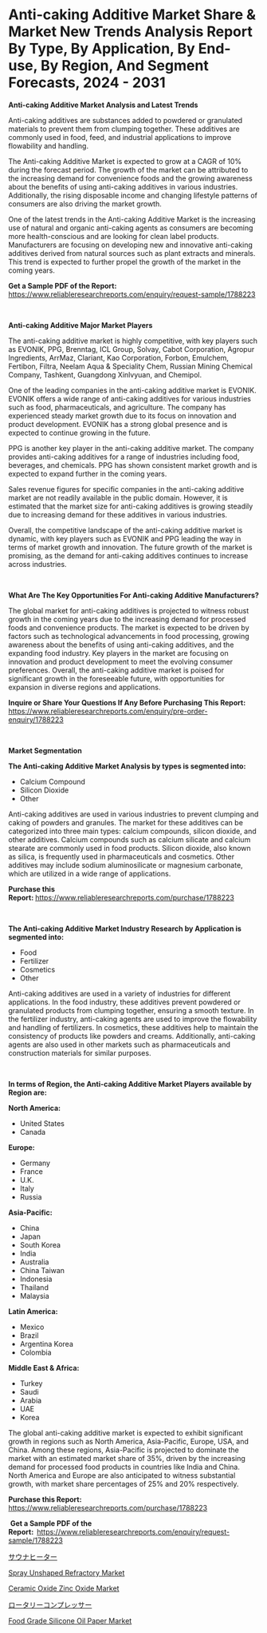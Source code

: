 <p><h1>Anti-caking Additive Market Share & Market New Trends Analysis Report By Type, By Application, By End-use, By Region, And Segment Forecasts, 2024 - 2031</h1></p><p><strong>Anti-caking Additive Market Analysis and Latest Trends</strong></p>
<p><p>Anti-caking additives are substances added to powdered or granulated materials to prevent them from clumping together. These additives are commonly used in food, feed, and industrial applications to improve flowability and handling.</p><p>The Anti-caking Additive Market is expected to grow at a CAGR of 10% during the forecast period. The growth of the market can be attributed to the increasing demand for convenience foods and the growing awareness about the benefits of using anti-caking additives in various industries. Additionally, the rising disposable income and changing lifestyle patterns of consumers are also driving the market growth.</p><p>One of the latest trends in the Anti-caking Additive Market is the increasing use of natural and organic anti-caking agents as consumers are becoming more health-conscious and are looking for clean label products. Manufacturers are focusing on developing new and innovative anti-caking additives derived from natural sources such as plant extracts and minerals. This trend is expected to further propel the growth of the market in the coming years.</p></p>
<p><strong>Get a Sample PDF of the Report:&nbsp;</strong> <a href="https://www.reliableresearchreports.com/enquiry/request-sample/1788223">https://www.reliableresearchreports.com/enquiry/request-sample/1788223</a></p>
<p>&nbsp;</p>
<p><strong>Anti-caking Additive Major Market Players</strong></p>
<p><p>The anti-caking additive market is highly competitive, with key players such as EVONIK, PPG, Brenntag, ICL Group, Solvay, Cabot Corporation, Agropur Ingredients, ArrMaz, Clariant, Kao Corporation, Forbon, Emulchem, Fertibon, Filtra, Neelam Aqua & Speciality Chem, Russian Mining Chemical Company, Tashkent, Guangdong Xinlvyuan, and Chemipol.</p><p>One of the leading companies in the anti-caking additive market is EVONIK. EVONIK offers a wide range of anti-caking additives for various industries such as food, pharmaceuticals, and agriculture. The company has experienced steady market growth due to its focus on innovation and product development. EVONIK has a strong global presence and is expected to continue growing in the future.</p><p>PPG is another key player in the anti-caking additive market. The company provides anti-caking additives for a range of industries including food, beverages, and chemicals. PPG has shown consistent market growth and is expected to expand further in the coming years.</p><p>Sales revenue figures for specific companies in the anti-caking additive market are not readily available in the public domain. However, it is estimated that the market size for anti-caking additives is growing steadily due to increasing demand for these additives in various industries.</p><p>Overall, the competitive landscape of the anti-caking additive market is dynamic, with key players such as EVONIK and PPG leading the way in terms of market growth and innovation. The future growth of the market is promising, as the demand for anti-caking additives continues to increase across industries.</p></p>
<p>&nbsp;</p>
<p><strong>What Are The Key Opportunities For Anti-caking Additive Manufacturers?</strong></p>
<p><p>The global market for anti-caking additives is projected to witness robust growth in the coming years due to the increasing demand for processed foods and convenience products. The market is expected to be driven by factors such as technological advancements in food processing, growing awareness about the benefits of using anti-caking additives, and the expanding food industry. Key players in the market are focusing on innovation and product development to meet the evolving consumer preferences. Overall, the anti-caking additive market is poised for significant growth in the foreseeable future, with opportunities for expansion in diverse regions and applications.</p></p>
<p><strong>Inquire or Share Your Questions If Any Before Purchasing This Report:</strong> <a href="https://www.reliableresearchreports.com/enquiry/pre-order-enquiry/1788223">https://www.reliableresearchreports.com/enquiry/pre-order-enquiry/1788223</a></p>
<p>&nbsp;</p>
<p><strong>Market Segmentation</strong></p>
<p><strong>The Anti-caking Additive Market Analysis by types is segmented into:</strong></p>
<p><ul><li>Calcium Compound</li><li>Silicon Dioxide</li><li>Other</li></ul></p>
<p><p>Anti-caking additives are used in various industries to prevent clumping and caking of powders and granules. The market for these additives can be categorized into three main types: calcium compounds, silicon dioxide, and other additives. Calcium compounds such as calcium silicate and calcium stearate are commonly used in food products. Silicon dioxide, also known as silica, is frequently used in pharmaceuticals and cosmetics. Other additives may include sodium aluminosilicate or magnesium carbonate, which are utilized in a wide range of applications.</p></p>
<p><strong>Purchase this Report:&nbsp;</strong><a href="https://www.reliableresearchreports.com/purchase/1788223">https://www.reliableresearchreports.com/purchase/1788223</a></p>
<p>&nbsp;</p>
<p><strong>The Anti-caking Additive Market Industry Research by Application is segmented into:</strong></p>
<p><ul><li>Food</li><li>Fertilizer</li><li>Cosmetics</li><li>Other</li></ul></p>
<p><p>Anti-caking additives are used in a variety of industries for different applications. In the food industry, these additives prevent powdered or granulated products from clumping together, ensuring a smooth texture. In the fertilizer industry, anti-caking agents are used to improve the flowability and handling of fertilizers. In cosmetics, these additives help to maintain the consistency of products like powders and creams. Additionally, anti-caking agents are also used in other markets such as pharmaceuticals and construction materials for similar purposes.</p></p>
<p>&nbsp;</p>
<p><strong>In terms of Region, the Anti-caking Additive Market Players available by Region are:</strong></p>
<p>
    <p> <strong> North America: </strong>
        <ul>
            <li>United States</li>
            <li>Canada</li>
        </ul>
        </p> 
    <p> <strong> Europe: </strong>
        <ul>
            <li>Germany</li>
            <li>France</li>
            <li>U.K.</li>
            <li>Italy</li>
            <li>Russia</li>
        </ul>
        </p> 
    <p> <strong> Asia-Pacific: </strong>
        <ul>
            <li>China</li>
            <li>Japan</li>
            <li>South Korea</li>
            <li>India</li>
            <li>Australia</li>
            <li>China Taiwan</li>
            <li>Indonesia</li>
            <li>Thailand</li>
            <li>Malaysia</li>
        </ul>
        </p> 
    <p> <strong> Latin America: </strong>
        <ul>
            <li>Mexico</li>
            <li>Brazil</li>
            <li>Argentina Korea</li>
            <li>Colombia</li>
        </ul>
        </p> 
    <p> <strong> Middle East & Africa: </strong>
        <ul>
            <li>Turkey</li>
            <li>Saudi</li>
            <li>Arabia</li>
            <li>UAE</li>
            <li>Korea</li>
        </ul>
    </p>
    </p>
<p><p>The global anti-caking additive market is expected to exhibit significant growth in regions such as North America, Asia-Pacific, Europe, USA, and China. Among these regions, Asia-Pacific is projected to dominate the market with an estimated market share of 35%, driven by the increasing demand for processed food products in countries like India and China. North America and Europe are also anticipated to witness substantial growth, with market share percentages of 25% and 20% respectively.</p></p>
<p><strong>Purchase this Report: </strong><a href="https://www.reliableresearchreports.com/purchase/1788223">https://www.reliableresearchreports.com/purchase/1788223</a></p>
<p>&nbsp;<strong>Get a Sample PDF of the Report:&nbsp;&nbsp;</strong><a href="https://www.reliableresearchreports.com/enquiry/request-sample/1788223">https://www.reliableresearchreports.com/enquiry/request-sample/1788223</a></p>
<p><strong></strong></p>
<p><p><a href="https://github.com/mcbeesbxa270/Market-Research-Report-List-1/blob/main/4341227869.md">サウナヒーター</a></p><p><a href="https://issuu.com/reportprime-2/docs/spray-unshaped-refractory-market-size-2030.pptx">Spray Unshaped Refractory Market</a></p><p><a href="https://github.com/dx0328/Market-Research-Report-List-1/blob/main/ceramic-oxide-zinc-oxide-market.md">Ceramic Oxide Zinc Oxide Market</a></p><p><a href="https://github.com/ksxzwxabcuynh011/Market-Research-Report-List-1/blob/main/2377231868.md">ロータリーコンプレッサー</a></p><p><a href="https://github.com/juancolorado15/Market-Research-Report-List-1/blob/main/food-grade-silicone-oil-paper-market.md">Food Grade Silicone Oil Paper Market</a></p></p>